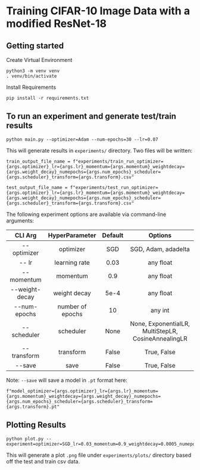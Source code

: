 # Training CIFAR-10 Image Data with a modified ResNet-18

## Getting started
Create Virtual Environment

    python3 -m venv venv
    . venv/bin/activate

Install Requirements

    pip install -r requirements.txt

## To run an experiment and generate test/train results
    python main.py --optimizer=Adam --num-epochs=30 --lr=0.07

This will generate results in `experiments/` directory. 
Two files will be written:
    
    train_output_file_name = f"experiments/train_run_optimizer={args.optimizer}_lr={args.lr}_momentum={args.momentum}_weightdecay={args.weight_decay}_numepochs={args.num_epochs}_scheduler={args.scheduler}_transform={args.transform}.csv"

    test_output_file_name = f"experiments/test_run_optimizer={args.optimizer}_lr={args.lr}_momentum={args.momentum}_weightdecay={args.weight_decay}_numepochs={args.num_epochs}_scheduler={args.scheduler}_transform={args.transform}.csv"
  


The following experiment options are available via command-line arguments:


| CLI Arg | HyperParameter | Default | Options |
| :-----: | :------------: | :-----: | :-----: |
| --optimizer | optimizer  | SGD     | SGD, Adam, adadelta |
| -- lr | learning rate | 0.03 | any float |
| --momentum | momentum | 0.9 | any float |
| --weight-decay | weight decay | 5e-4 | any float |
| --num-epochs | number of epochs | 10 | any int |
| --scheduler | scheduler | None | None, ExponentialLR, MultiStepLR, CosineAnnealingLR |
| --transform | transform | False | True, False |
| --save | save | False | True, False |


Note: `--save` will save a model in `.pt` format here: 

    f"model_optimizer={args.optimizer}_lr={args.lr}_momentum={args.momentum}_weightdecay={args.weight_decay}_numepochs={args.num_epochs}_scheduler={args.scheduler}_transform={args.transform}.pt"


## Plotting Results
    python plot.py --experiment=optimizer=SGD_lr=0.03_momentum=0.9_weightdecay=0.0005_numepochs=30_scheduler=None

This will generate a plot `.png` file under `experiments/plots/` directory based off the
test and train csv data.